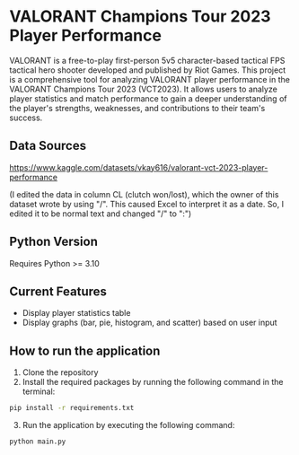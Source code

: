 # VALORANT Champions Tour 2023 Player Performance
VALORANT is a free-to-play first-person 5v5 character-based tactical FPS tactical hero shooter developed and published by Riot Games. This project is a comprehensive tool for analyzing VALORANT player performance in the VALORANT Champions Tour 2023 (VCT2023). It allows users to analyze player statistics and match performance to gain a deeper understanding of the player's strengths, weaknesses, and contributions to their team's success.

## Data Sources
https://www.kaggle.com/datasets/vkay616/valorant-vct-2023-player-performance

(I edited the data in column CL (clutch won/lost), which the owner of this dataset wrote by using "/". This caused Excel to interpret it as a date. So, I edited it to be normal text and changed "/" to ":")

## Python Version
Requires Python >= 3.10

## Current Features
- Display player statistics table
- Display graphs (bar, pie, histogram, and scatter) based on user input

## How to run the application
1. Clone the repository
2. Install the required packages by running the following command in the terminal:
```bash
pip install -r requirements.txt
```
3. Run the application by executing the following command:
```bash
python main.py
```